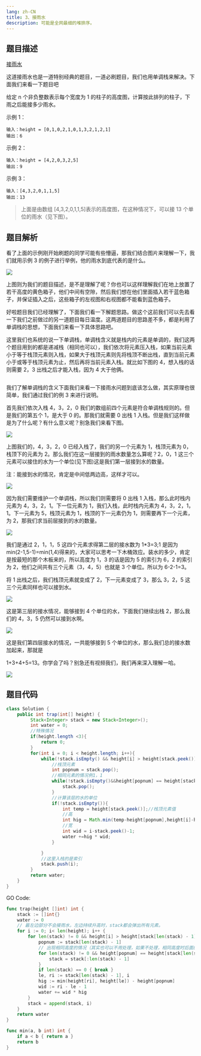```yaml
---
lang: zh-CN
title: 3、接雨水
description: 可能是全网最细的堆排序。
---
```


## 题目描述

[接雨水](https://leetcode-cn.com/problems/trapping-rain-water/)

这道接雨水也是一道特别经典的题目，一道必刷题目，我们也用单调栈来解决。下面我们来看一下题目吧

给定 n 个非负整数表示每个宽度为 1 的柱子的高度图，计算按此排列的柱子，下雨之后能接多少雨水。

示例 1：

```
输入：height = [0,1,0,2,1,0,1,3,2,1,2,1]
输出：6
```

示例 2：

```
输入：height = [4,2,0,3,2,5]
输出：9
```

示例 3：

```
输入：[4,3,2,0,1,1,5]
输出：13
```

> 上面是由数组 [4,3,2,0,1,1,5]表示的高度图，在这种情况下，可以接 13 个单位的雨水（见下图）。

## 题目解析

看了上面的示例刚开始刷题的同学可能有些懵逼，那我们结合图片来理解一下，我们就用示例 3 的例子进行举例，他的雨水到底代表的是什么。

![](https://chengxuchu-1301103198.cos.ap-beijing.myqcloud.com/Photo/202304180832493.png)

上图则为我们的题目描述，是不是理解了呢？你也可以这样理解我们在地上放置了若干高度的黄色箱子，他们中间有空隙，然后我们想在他们里面插入若干蓝色箱子，并保证插入之后，这些箱子的左视图和右视图都不能看到蓝色箱子。

好啦题目我们已经理解了，下面我们看一下解题思路。做这个这前我们可以先去看一下我们之前做过的另一道题目每日温度。这两道题目的思路差不多，都是利用了单调栈的思想，下面我们来看一下具体思路吧。

这里我们也系统的说一下单调栈，单调栈含义就是栈内的元素是单调的，我们这两个题目用到的都是递减栈（相同也可以），我们依次将元素压入栈，如果当前元素小于等于栈顶元素则入栈，如果大于栈顶元素则先将栈顶不断出栈，直到当前元素小于或等于栈顶元素为止，然后再将当前元素入栈。就比如下图的 4，想入栈的话则需要 2，3 出栈之后才能入栈，因为 4 大于他俩。

<img src="https://chengxuchu-1301103198.cos.ap-beijing.myqcloud.com/Photo/202304180832639.png" alt="" style="zoom:80%;" />

我们了解单调栈的含义下面我们来看一下接雨水问题到底该怎么做，其实原理也很简单，我们通过我们的例 3 来进行说明。

首先我们依次入栈 4，3，2，0 我们的数组前四个元素是符合单调栈规则的。但是我们的第五个 1，是大于 0 的。那我们就需要 0 出栈 1 入栈。但是我们这样做是为了什么呢？有什么意义呢？别急我们来看下图。

![](https://chengxuchu-1301103198.cos.ap-beijing.myqcloud.com/Photo/202304180832217.png)

上图我们的，4，3，2，0 已经入栈了，我们的另一个元素为 1，栈顶元素为 0，栈顶下的元素为 2。那么我们在这一层接到的雨水数量怎么算呢？2，0，1 这三个元素可以接住的水为一个单位(见下图)这是我们第一层接到水的数量。

注：能接到水的情况，肯定是中间低两边高，这样才可以。

![](https://chengxuchu-1301103198.cos.ap-beijing.myqcloud.com/Photo/202304180832911.png)

因为我们需要维护一个单调栈，所以我们则需要将 0 出栈 1 入栈，那么此时栈内元素为 4，3，2，1。下一位元素为 1，我们入栈，此时栈内元素为 4，3，2，1，1。下一元素为 5，栈顶元素为 1，栈顶的下一元素仍为 1，则需要再下一个元素，为 2，那我们求当前层接到的水的数量。

![](https://chengxuchu-1301103198.cos.ap-beijing.myqcloud.com/Photo/202304180832126.png)

我们是通过 2，1，1，5 这四个元素求得第二层的接水数为 1\*3=3;1 是因为 min(2-1,5-1)=min(1,4)得来的，大家可以思考一下木桶效应。装水的多少，肯定是按最短的那个木板来的，所以高度为 1，3 的话是因为 5 的索引为 6，2 的索引为 2，他们之间共有三个元素（3，4，5）也就是 3 个单位。所以为 6-2-1=3。

将 1 出栈之后，我们栈顶元素就变成了 2，下一元素变成了 3，那么 3，2，5 这三个元素同样也可以接到水。

![](https://chengxuchu-1301103198.cos.ap-beijing.myqcloud.com/Photo/202304180832472.png)

这是第三层的接水情况，能够接到 4 个单位的水，下面我们继续出栈 2，那么我们的 4，3，5 仍然可以接到水啊。

![](https://chengxuchu-1301103198.cos.ap-beijing.myqcloud.com/Photo/202304180833101.png)

这是我们第四层接水的情况，一共能够接到 5 个单位的水，那么我们总的接水数加起来，那就是

1+3+4+5=13。你学会了吗？别急还有视频我们，我们再来深入理解一哈。

![](https://chengxuchu-1301103198.cos.ap-beijing.myqcloud.com/Photo/202304180833089.gif)

## 题目代码

```java
class Solution {
    public int trap(int[] height) {
         Stack<Integer> stack = new Stack<Integer>();
         int water = 0;
         //特殊情况
         if(height.length <3){
             return 0;
         }
         for(int i = 0; i < height.length; i++){
             while(!stack.isEmpty() && height[i] > height[stack.peek()]){
                 //栈顶元素
                 int popnum = stack.pop();
                 //相同元素的情况例1，1
                 while(!stack.isEmpty()&&height[popnum] == height[stack.peek()]){
                     stack.pop();
                 }
                 //计算该层的水的单位
                 if(!stack.isEmpty()){
                     int temp = height[stack.peek()];//栈顶元素值
                     //高
                     int hig = Math.min(temp-height[popnum],height[i]-height[popnum]);
                     //宽
                     int wid = i-stack.peek()-1;
                     water +=hig * wid;
                 }

             }
             //这里入栈的是索引
             stack.push(i);
         }
         return water;
    }
}
```

GO Code:

```go
func trap(height []int) int {
    stack := []int{}
    water := 0
    // 最左边部分不会接雨水，左边持续升高时，stack都会弹出所有元素。
    for i := 0; i< len(height); i++ {
        for len(stack) != 0 && height[i] > height[stack[len(stack) - 1]] {
            popnum := stack[len(stack) - 1]
            // 出现相同高度的情况（其实也可以不用处理，如果不处理，相同高度时后面的hig为0，会产生很多无效的计算）
            for len(stack) != 0 && height[popnum] == height[stack[len(stack) - 1]] {
                stack = stack[:len(stack) - 1]
            }
            if len(stack) == 0 { break }
            le, ri := stack[len(stack) - 1], i
            hig := min(height[ri], height[le]) - height[popnum]
            wid := ri - le - 1
            water += wid * hig
        }
        stack = append(stack, i)
    }
    return water
}

func min(a, b int) int {
    if a < b { return a }
    return b
}
```

